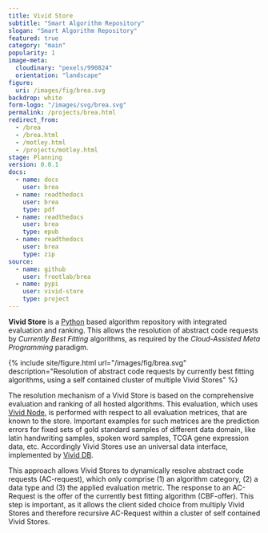 ```yaml
---
title: Vivid Store
subtitle: "Smart Algorithm Repository"
slogan: "Smart Algorithm Repository"
featured: true
category: "main"
popularity: 1
image-meta:
  cloudinary: "pexels/990824"
  orientation: "landscape"
figure:
  uri: /images/fig/brea.svg
backdrop: white
form-logo: "/images/svg/brea.svg"
permalink: /projects/brea.html
redirect_from:
  - /brea
  - /brea.html
  - /motley.html
  - /projects/motley.html
stage: Planning
version: 0.0.1
docs:
  - name: docs
    user: brea
  - name: readthedocs
    user: brea
    type: pdf
  - name: readthedocs
    user: brea
    type: epub
  - name: readthedocs
    user: brea
    type: zip
source:
  - name: github
    user: frootlab/brea
  - name: pypi
    user: vivid-store
    type: project
---
```


**Vivid Store** is a [Python](https://www.python.org/) based algorithm
repository with integrated evaluation and ranking. This allows the resolution of
abstract code requests by *Currently Best Fitting* algorithms, as required by
the *Cloud-Assisted Meta Programming* paradigm.

{% include site/figure.html url="/images/fig/brea.svg"
  description="Resolution of abstract code requests by currently best fitting
  algorithms, using a self contained cluster of multiple Vivid Stores" %}

The resolution mechanism of a Vivid Store is based on the comprehensive
evaluation and ranking of all hosted algorithms. This evaluation, which uses
[Vivid Node](/rian), is performed with respect to all evaluation metrices, that
are known to the store. Important examples for such metrices are the prediction
errors for fixed sets of gold standard samples of different data domain, like
latin handwriting samples, spoken word samples, TCGA gene expression data, etc.
Accordingly Vivid Stores use an universal data interface, implemented by [Vivid
DB](/deet).

This approach allows Vivid Stores to dynamically resolve abstract code requests
(AC-request), which only comprise (1) an algorithm category, (2) a data type and
(3) the applied evaluation metric. The response to an AC-Request is the offer of
the currently best fitting algorithm (CBF-offer). This step is important, as it
allows the client sided choice from multiply Vivid Stores and therefore
recursive AC-Request within a cluster of self contained Vivid Stores.
